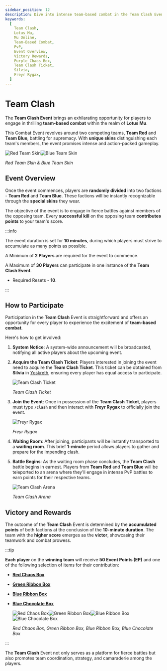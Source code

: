 ```yaml
---
sidebar_position: 12
description: Dive into intense team-based combat in the Team Clash Event of Lotus Mu. Learn how to participate, the event overview, and the victory rewards for both Team Red and Team Blue. Gear up for thrilling battles and strategic gameplay in this team-oriented event.
keywords:
  [
    Team Clash,
    Lotus Mu,
    Mu Online,
    Team-Based Combat,
    PvP,
    Event Overview,
    Victory Rewards,
    Purple Chaos Box,
    Team Clash Ticket,
    Silvia,
    Freyr Rygax,
  ]
---
```


# Team Clash

The **Team Clash Event** brings an exhilarating opportunity for players to engage in thrilling **team-based combat** within the realm of **Lotus Mu**.

This Combat Event revolves around two competing teams, **Team Red** and **Team Blue**, battling for supremacy. With **unique skins** distinguishing each team's members, the event promises intense and action-packed gameplay.

![Red Team Skin](/img/events/it/it_team_red.jpg)![Blue Team Skin](/img/events/it/it_team_blue.jpg)

_Red Team Skin & Blue Team Skin_

## Event Overview

Once the event commences, players are **randomly divided** into two factions - **Team Red** and **Team Blue**. These factions will be instantly recognizable through the **special skins** they wear.

The objective of the event is to engage in fierce battles against members of the opposing team. Every **successful kill** on the opposing team **contributes points** to your team's score.

:::info

The event duration is set for **10 minutes**, during which players must strive to accumulate as many points as possible.

A Minimum of **2 Players** are required for the event to commence.

A Maximum of **30 Players** can participate in one instance of the **Team Clash Event**.

- Required Resets - **10**.

:::

## How to Participate

Participation in the **Team Clash** Event is straightforward and offers an opportunity for every player to experience the excitement of **team-based combat**.

Here's how to get involved:

1. **System Notice**: A system-wide announcement will be broadcasted, notifying all active players about the upcoming event.

2. **Acquire the Team Clash Ticket**: Players interested in joining the event need to acquire the **Team Clash Ticket**. This ticket can be obtained from **Silvia** in [Yoskreth](/maps/yoskreth), ensuring every player has equal access to participate.

   ![Team Clash Ticket](/img/items/invitations/team-clash-ticket.png)

   _Team Clash Ticket_

3. **Join the Event**: Once in possession of the **Team Clash Ticket**, players must type **`/clash`** and then interact with **Freyr Rygax** to officially join the event.

   ![Freyr Rygax](/img/npc/freyr-rygax.jpg)

   _Freyr Rygax_

4. **Waiting Room**: After joining, participants will be instantly transported to a **waiting room**. This brief **1-minute** period allows players to gather and prepare for the impending clash.

5. **Battle Begins**: As the waiting room phase concludes, the **Team Clash** battle begins in earnest. Players from **Team Red** and **Team Blue** will be teleported to an arena where they'll engage in intense PvP battles to earn points for their respective teams.

   ![Team Clash Arena](/img/events/team-clash-arena.jpg)

   _Team Clash Arena_

## Victory and Rewards

The outcome of the **Team Clash** Event is determined by the **accumulated points** of both factions at the conclusion of the **10-minute duration**. The team with the **higher score** emerges as the **victor**, showcasing their teamwork and combat prowess.

:::tip

**Each player** on the **winning team** will receive **50 Event Points (EP)** and one of the following selection of items for their contribution:

- **[Red Chaos Box](/items/item-bags/exc/red-chaos-box)**
- **[Green Ribbon Box](/items/item-bags/exc/green-ribbon-box)**
- **[Blue Ribbon Box](/items/item-bags/exc/blue-ribbon-box)**
- **[Blue Chocolate Box](/items/item-bags/exc/blue-chocolate-box)**

  ![Red Chaos Box](/img/items/item-bags/red-chaos-box.png)![Green Ribbon Box](/img/items/item-bags/box-of-green-ribbon.png)![Blue Ribbon Box](/img/items/item-bags/box-of-blue-ribbon.png)![Blue Chocolate Box](/img/items/item-bags/blue-chocolate-box.png)

  _Red Chaos Box, Green Ribbon Box, Blue Ribbon Box, Blue Chocolate Box_

:::

The **Team Clash** Event not only serves as a platform for fierce battles but also promotes team coordination, strategy, and camaraderie among the players.
